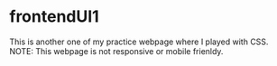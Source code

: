 # frontendUI1
This is another one of my practice webpage where I played with CSS.
NOTE: This webpage is not responsive or mobile frienldy.
